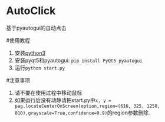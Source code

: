 # AutoClick
基于pyautogui的自动点击

#使用教程
1. 安装[python3](https://www.python.org/downloads/)
2. 安装pyqt5和pyautogui: `pip install PyQt5 pyautogui`
3. 运行`python start.py`

#注意事项
1. 请不要在使用过程中移动鼠标
2. 如果运行后没有动静请把start.py中`x, y = pag.locateCenterOnScreen(option,region=(616, 325, 1250, 810),grayscale=True,confidence=0.9)`的region参数删除.

